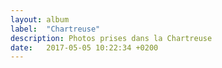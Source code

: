 ```yaml
---
layout: album
label:  "Chartreuse"
description: Photos prises dans la Chartreuse
date:   2017-05-05 10:22:34 +0200
---
```

